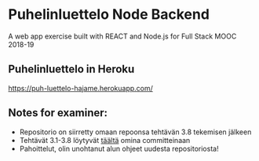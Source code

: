 # Puhelinluettelo Node Backend
A web app exercise built with REACT and Node.js for Full Stack MOOC 2018-19

## Puhelinluettelo in Heroku

https://puh-luettelo-hajame.herokuapp.com/

## Notes for examiner:
- Repositorio on siirretty omaan repoonsa tehtävän 3.8 tekemisen jälkeen
- Tehtävät 3.1-3.8 löytyvät [täältä](https://github.com/hajame/FullStack2018/tree/master/osa3/puhelinluettelo_backend) omina committeinaan
- Pahoittelut, olin unohtanut alun ohjeet uudesta repositoriosta!
